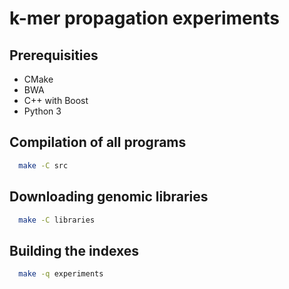 # k-mer propagation experiments

## Prerequisities

* CMake
* BWA
* C++ with Boost
* Python 3

## Compilation of all programs

```bash
  make -C src
```

## Downloading genomic libraries
```bash
  make -C libraries
```

## Building the indexes

```bash
  make -q experiments
```
